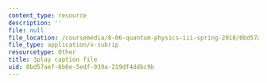 ```yaml
---
content_type: resource
description: ''
file: null
file_location: /coursemedia/8-06-quantum-physics-iii-spring-2018/0bd57aef6b6e5edf939a219df4ddbc9b_lw5ka_lJFkU.vtt
file_type: application/x-subrip
resourcetype: Other
title: 3play caption file
uid: 0bd57aef-6b6e-5edf-939a-219df4ddbc9b
---
```

